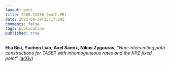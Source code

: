 ```yaml
---
layout: post
title: 2208.13580 [math.PR]
date: 2022-08-29T13:17:29Z
comments: false
tags: publication
published: true
---
```


<b>Elia Bisi</b>, <b>Yuchen Liao</b>, <b>Axel Saenz</b>, <b>Nikos Zygouras</b>, "<i>Non-intersecting path constructions for TASEP with inhomogeneous rates  and the KPZ fixed point</i>" ([arXiv](http://arxiv.org/abs/2208.13580v1))
